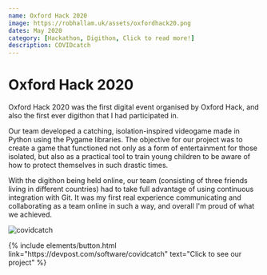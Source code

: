 ```yaml
---
name: Oxford Hack 2020
image: https://robhallam.uk/assets/oxfordhack20.png
dates: May 2020
category: [Hackathon, Digithon, Click to read more!]
description: COVIDcatch
---
```


# Oxford Hack 2020

Oxford Hack 2020 was the first digital event organised by Oxford Hack, and also the first ever digithon that I had participated in.

Our team developed a catching, isolation-inspired videogame made in Python using the Pygame libraries. The objective for our project was to create a game that functioned not only as a form of entertainment for those isolated, but also as a practical tool to train young children to be aware of how to protect themselves in such drastic times.

With the digithon being held online, our team (consisting of three friends living in different countries) had to take full advantage of using continuous integration with Git. It was my first real experience communicating and collaborating as a team online in such a way, and overall I'm proud of what we achieved.

![covidcatch](https://robhallam.uk/assets/covidcatch.jpg)

<p class="text-center">
{% include elements/button.html link="https://devpost.com/software/covidcatch" text="Click to see our project" %}
</p>